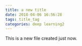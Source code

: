 ```yaml
---
title: a new title
date: 2018-04-06 16:56:28
tags: title_tag
categories: deep learning2
---
```

This is a new file created just now.